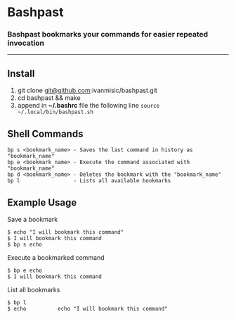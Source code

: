 # Bashpast
###  Bashpast bookmarks your commands for easier repeated invocation

* * *

## Install

1. git clone git@github.com:ivanmisic/bashpast.git
2. cd bashpast && make
3. append in **~/.bashrc** file the following line `source ~/.local/bin/bashpast.sh`

## Shell Commands

    bp s <bookmark_name> - Saves the last command in history as "bookmark_name"
    bp e <bookmark_name> - Execute the command associated with "bookmark_name"
    bp d <bookmark_name> - Deletes the bookmark with the "bookmark_name"
    bp l                 - Lists all available bookmarks
    
## Example Usage

Save a bookmark
    
    $ echo "I will bookmark this command"
    $ I will bookmark this command
    $ bp s echo

Execute a bookmarked command
    
    $ bp e echo
    $ I will bookmark this command

List all bookmarks
    
    $ bp l
    $ echo          echo "I will bookmark this command"

